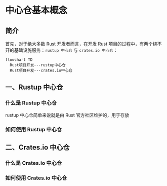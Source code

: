 # 中心仓基本概念

## 简介

首先，对于绝大多数 Rust 开发者而言，在开发 Rust 项目的过程中，有两个绕不开的基础设施服务：`rustup 中心仓` 与 `crates.io 中心仓`：

```mermaid
flowchart TD
  Rust项目开发---rustup中心仓
  Rust项目开发---crates.io中心仓
```

## 一、Rustup 中心仓

### 什么是 Rustup 中心仓

rustup 中心仓简单来说就是由 Rust 官方社区维护的，用于存放

### 如何使用 Rustup 中心仓


## 二、Crates.io 中心仓

### 什么是 Crates.io 中心仓


### 如何使用 Crates.io 中心仓

